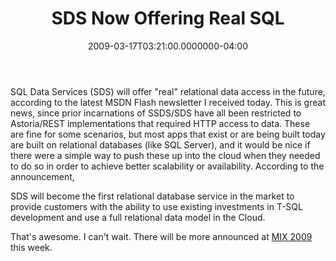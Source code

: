 ﻿---
title: SDS Now Offering Real SQL
date: "2009-03-17T03:21:00.0000000-04:00"
description: SQL Data Services (SDS) will offer " real" relational data access in
featuredImage: img/sds-now-offering-real-sql-featured.png
---

SQL Data Services (SDS) will offer "real" relational data access in the future, according to the latest MSDN Flash newsletter I received today. This is great news, since prior incarnations of SSDS/SDS have all been restricted to Astoria/REST implementations that required HTTP access to data. These are fine for some scenarios, but most apps that exist or are being built today are built on relational databases (like SQL Server), and it would be nice if there were a simple way to push these up into the cloud when they needed to do so in order to achieve better scalability or availability. According to the announcement,

SDS will become the first relational database service in the market to provide customers with the ability to use existing investments in T-SQL development and use a full relational data model in the Cloud.

That's awesome. I can't wait. There will be more announced at [MIX 2009](http://visitmix.com/) this week.

